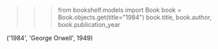 >>> from bookshelf.models import Book
>>> book = Book.objects.get(title="1984")
>>> book.title, book.author, book.publication_year

('1984', 'George Orwell', 1949)
